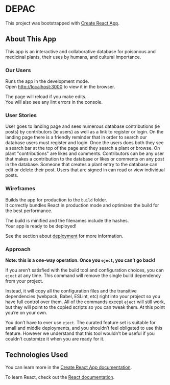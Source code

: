 # DEPAC 

This project was bootstrapped with [Create React App](https://github.com/facebook/create-react-app).

## About This App

This app is an interactive and collaborative database for poisonous and medicinal plants, their uses by humans, and cultural importance.

### Our Users

Runs the app in the development mode.\
Open [http://localhost:3000](http://localhost:3000) to view it in the browser.

The page will reload if you make edits.\
You will also see any lint errors in the console.

### User Stories

User goes to landing page and sees numerous database contributions (ie posts) by contributors (ie users) as well as a link to register or login. On the landing page there is a friendly reminder that in order to search our database users must register and login. Once the users does both they see a search bar at the top of the page and they search a plant or browse. On plant "contributions" are likes and comments. Contributors can be any user that makes a contribution to the database or likes or comments on any post in the database. Someone that creates a plant entry to the database can edit or delete their post. Users that are signed in can read or view individual posts. 

### Wireframes

Builds the app for production to the `build` folder.\
It correctly bundles React in production mode and optimizes the build for the best performance.

The build is minified and the filenames include the hashes.\
Your app is ready to be deployed!

See the section about [deployment](https://facebook.github.io/create-react-app/docs/deployment) for more information.

### Approach

**Note: this is a one-way operation. Once you `eject`, you can’t go back!**

If you aren’t satisfied with the build tool and configuration choices, you can `eject` at any time. This command will remove the single build dependency from your project.

Instead, it will copy all the configuration files and the transitive dependencies (webpack, Babel, ESLint, etc) right into your project so you have full control over them. All of the commands except `eject` will still work, but they will point to the copied scripts so you can tweak them. At this point you’re on your own.

You don’t have to ever use `eject`. The curated feature set is suitable for small and middle deployments, and you shouldn’t feel obligated to use this feature. However we understand that this tool wouldn’t be useful if you couldn’t customize it when you are ready for it.

## Technologies Used

You can learn more in the [Create React App documentation](https://facebook.github.io/create-react-app/docs/getting-started).

To learn React, check out the [React documentation](https://reactjs.org/).

